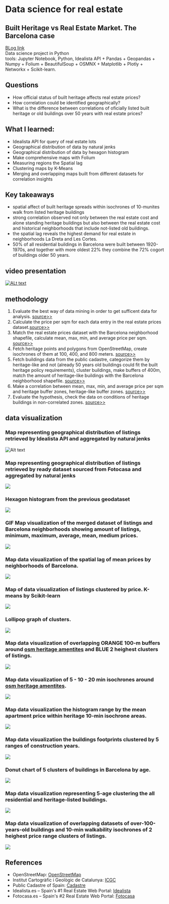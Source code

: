 # Data science for real estate
## Built Heritage vs Real Estate Market. The Barcelona case 
[BLog link](https://blog.iaac.net/correlation-of-heritage-and-real-estate-barcelona-case/)</br>
Data science project in Python </br>
tools: Jupyter Notebook, Python,  Idealista API  +  Pandas +  Geopandas +  Numpy +  Folium + BeautifulSoup + OSMNX + Matplotlib + Plotly + Networkx + Scikit-learn.
## Questions
- How official status of built heritage affects real estate prices?
- How correlation could be identified geographically?
- What is the difference between correlations of oficially listed built heritage or old buildings over 50 years with real estate prices?
## What I learned: 
- Idealista API for query of real estate lots
- Geographical distribution of data by natural jenks
- Geographical distribution of data by hexagon histogram
- Make comprehensive maps with Folium
- Measuring regions the Spatial lag
- Clustering maps by K-Means
- Merging and overlapping maps built from different datasets for correlation insights
## Key takeaways
- spatial affect of built heritage spreads within isochrones of 10-munites walk from listed heritage buildings
- strong correlation observed not only between the real estate cost and alone standing heritage buildings but also between the real estate cost and historical neighborhoods that include not-listed old buildings.
- the spatial lag reveals the highest demand for real estate in neighborhoods La Dreta and Les Cortes.
- 50% of all residential buildings in Barcelona were built between 1920-1970s, and together with more oldest 22% they combine the 72% cogort of buildings older 50 years.
## video presentation
[![ALt text](https://img.youtube.com/vi/d7XqRdQ6O6Y/0.jpg)](https://www.youtube.com/watch?v=d7XqRdQ6O6Y)
## methodology
1. Evaluate the best way of data mining in order to get sufficent data for analysis. [source>>](DS3_FIN_11.ipynb)
2. Calculate the price per sqm for each data entry in the real estate prices dataset.[source>>](DS3_FIN_11.ipynb)
3. Match the real estate prices dataset with the Barcelona neighborhood shapefile, calculate mean, max, min, and average price per sqm. [source>>](DS3_FIN_2+3.ipynb)
4. Fetch heritage points and polygons from OpenStreetMap, create isochrones of them at 100, 400, and 800 meters. [source>>](DS3_FIN_4.ipynb)
5. Fetch buildings data from the public cadastre, categorize them by heritage-like and not (already 50 years old buildings could fit the built heritage policy requirements), cluster buildings, make buffers of 400m, match the amount of heritage-like buildings with the Barcelona neighborhood shapefile. [source>>](DS3_FIN_4.ipynb)
6. Make a correlation between mean, max, min, and average price per sqm and heritage buffer zones, heritage-like buffer zones. [source>>](DS3_FIN_5+6.ipynb)
7. Evaluate the hypothesis, check the data on conditions of heritage buildings in non-correlated zones. [source>>](DS3_FIN_5+6.ipynb)
## data visualization
### Map representing geographical distribution of listings retrieved by Idealista API and aggregated by natural jenks
![Alt text](visuals/api_2.JPG)
### Map representing geographical distribution of listings retrieved by ready dataset sourced from Fotocasa and aggregated by natural jenks
![](visuals/scrape_1.JPG)
### Hexagon histogram from the previous geodataset
![](visuals/Hist_scraped01.png)
### GIF Map visualization of the merged dataset of listings and Barcelona neighborhoods showing amount of listings, minimum, maximum, average, mean, medium prices.
![](visuals/sales_bcn.gif)
### Map data visualization of the spatial lag of mean prices by neighborhoods of Barcelona.
![](visuals/neigh_07_mean_spatial_lag.png) 
### Map of data visualization of listings clustered by price. K-means by Scikit-learn
![](visuals/clusters.JPG)
### Lollipop graph of clusters.
![](visuals/lollipop.png)
### Map data visualization of overlapping ORANGE 100-m buffers around [osm heritage amentites](https://wiki.openstreetmap.org/wiki/Key:heritage) and BLUE 2 heighest clusters of listings.
![](visuals/heritage_amenities.png)
### Map data visualization of 5 - 10 - 20 min isochrones around [osm heritage amentites](https://wiki.openstreetmap.org/wiki/Key:heritage).
![](visuals/isochrones.jpg)
### Map data visualization the histogram range by the mean apartment price within heritage 10-min isochrone areas.
![](visuals/heri_01.jpg)
### Map data visualization the buildings footprints clustered by 5 ranges of construction years.
![](visuals/buildings_all.png)
### Donut chart of 5 clusters of buildings in Barcelona by age.
![](visuals/donut_buildings.png)
### Map data visualization representing 5-age clustering the all residential and heritage-listed buildings.
![](visuals/building_filter.jpg)
### Map data visualization of overlapping datasets of over-100-years-old buildings and 10-min walkability isochrones of 2 heighest price range clusters of listings.
![](visuals/analysis_housings.jpg)

## References
- OpenStreetMap: [OpenStreetMap](https://www.openstreetmap.org)
- Institut Cartogràfic i Geològic de Catalunya: [ICGC](http://www.icgc.cat)
- Public Cadastre of Spain: [Cadastre](https://www.sedecatastro.gob.es/)
- Idealista.es – Spain's #1 Real Estate Web Portal: [Idealista](https://www.idealista.es)
- Fotocasa.es – Spain's #2 Real Estate Web Portal: [Fotocasa](https://www.fotocasa.es)
